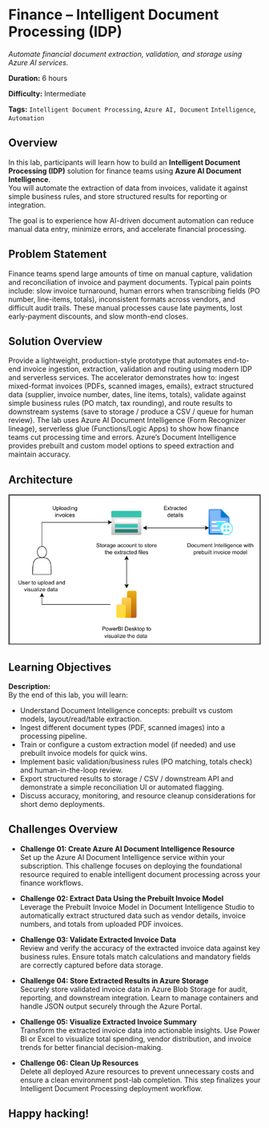 # Finance – Intelligent Document Processing (IDP)
*Automate financial document extraction, validation, and storage using Azure AI services.*

**Duration:** 6 hours

**Difficulty:** Intermediate

**Tags:** `Intelligent Document Processing`, `Azure AI, Document` `Intelligence`, `Automation`

## Overview
In this lab, participants will learn how to build an **Intelligent Document Processing (IDP)** solution for finance teams using **Azure AI Document Intelligence**.  
You will automate the extraction of data from invoices, validate it against simple business rules, and store structured results for reporting or integration.

The goal is to experience how AI-driven document automation can reduce manual data entry, minimize errors, and accelerate financial processing.

## Problem Statement

Finance teams spend large amounts of time on manual capture, validation and reconciliation of invoice and payment documents. Typical pain points include: slow invoice turnaround, human errors when transcribing fields (PO number, line-items, totals), inconsistent formats across vendors, and difficult audit trails. These manual processes cause late payments, lost early-payment discounts, and slow month-end closes.

## Solution Overview

Provide a lightweight, production-style prototype that automates end-to-end invoice ingestion, extraction, validation and routing using modern IDP and serverless services. The accelerator demonstrates how to: ingest mixed-format invoices (PDFs, scanned images, emails), extract structured data (supplier, invoice number, dates, line items, totals), validate against simple business rules (PO match, tax rounding), and route results to downstream systems (save to storage / produce a CSV / queue for human review). The lab uses Azure AI Document Intelligence (Form Recognizer lineage), serverless glue (Functions/Logic Apps)  to show how finance teams cut processing time and errors. Azure’s Document Intelligence provides prebuilt and custom model options to speed extraction and maintain accuracy. 

## Architecture

![](./c1-arch.png)

## Learning Objectives

**Description:**  
By the end of this lab, you will learn:

- Understand Document Intelligence concepts: prebuilt vs custom models, layout/read/table extraction. 
- Ingest different document types (PDF, scanned images) into a processing pipeline.
- Train or configure a custom extraction model (if needed) and use prebuilt invoice models for quick wins. 
- Implement basic validation/business rules (PO matching, totals check) and human-in-the-loop review.
- Export structured results to storage / CSV / downstream API and demonstrate a simple reconciliation UI or automated flagging.
- Discuss accuracy, monitoring, and resource cleanup considerations for short demo deployments.


## Challenges Overview

- **Challenge 01: Create Azure AI Document Intelligence Resource**  
Set up the Azure AI Document Intelligence service within your subscription. This challenge focuses on deploying the foundational resource required to enable intelligent document processing across your finance workflows.

- **Challenge 02: Extract Data Using the Prebuilt Invoice Model**  
Leverage the Prebuilt Invoice Model in Document Intelligence Studio to automatically extract structured data such as vendor details, invoice numbers, and totals from uploaded PDF invoices.

- **Challenge 03: Validate Extracted Invoice Data**  
Review and verify the accuracy of the extracted invoice data against key business rules. Ensure totals match calculations and mandatory fields are correctly captured before data storage.

- **Challenge 04: Store Extracted Results in Azure Storage**  
Securely store validated invoice data in Azure Blob Storage for audit, reporting, and downstream integration. Learn to manage containers and handle JSON output securely through the Azure Portal.

- **Challenge 05: Visualize Extracted Invoice Summary**  
Transform the extracted invoice data into actionable insights. Use Power BI or Excel to visualize total spending, vendor distribution, and invoice trends for better financial decision-making.

- **Challenge 06: Clean Up Resources**  
Delete all deployed Azure resources to prevent unnecessary costs and ensure a clean environment post-lab completion. This step finalizes your Intelligent Document Processing deployment workflow.

## Happy hacking!